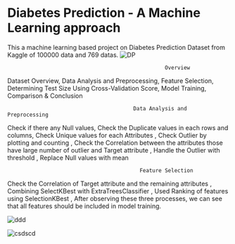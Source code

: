 # Diabetes Prediction - A Machine Learning approach
This a machine learning based project on Diabetes Prediction
Dataset from Kaggle of 100000 data and 769 datas.
![DP](https://github.com/SaiyemRaiyan/Diabetes-Prediction---A-Machine-Learning-approach/assets/64364859/a9f4b9e4-4b8e-42f6-9bc3-d4fee9c22eb3)


                                                      Overview
                                                                                          
Dataset Overview, Data Analysis and Preprocessing, Feature Selection, Determining Test Size Using Cross-Validation Score, Model Training, Comparison & Conclusion

                                            Data Analysis and Preprocessing
                                                                           

Check if there any Null values, Check the Duplicate values in each rows and columns, Check Unique values for each Attributes
, Check Outlier by plotting and counting 
, Check the Correlation between the attributes those have large number of outlier and Target attribute
, Handle the Outlier with threshold
, Replace Null values with mean

                                              Feature Selection
                                                                                   
Check the Correlation of Target attribute and the remaining attributes
, Combining SelectKBest with ExtraTreesClassifier
, Used Ranking of features using SelectionKBest
, After observing these three processes, we can see that all features should be included in model training. 

![ddd](https://github.com/SaiyemRaiyan/Diabetes-Prediction---A-Machine-Learning-approach/assets/64364859/fcc08ba2-9876-4938-bcb6-d785e97d769f)

![csdscd](https://github.com/SaiyemRaiyan/Diabetes-Prediction---A-Machine-Learning-approach/assets/64364859/29dc6a9c-2a24-4d26-adfd-e29952ca4ec4)

